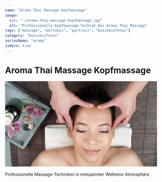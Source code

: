 ```yaml
---
name: "Aroma Thai Massage Kopfmassage"
image:
  src: "./aroma-thai-massage-kopfmassage.jpg"
  alt: "Professionelle Kopfmassage-Technik bei Aroma Thai Massage"
tags: ["massage", "wellness", "portrait", "businessfotos"]
category: "businessfotos"
seriesName: "aroma"
isHero: true
---
```


# Aroma Thai Massage Kopfmassage
![Professionelle Kopfmassage-Technik bei Aroma Thai Massage](./aroma-thai-massage-kopfmassage.jpg)

Professionelle Massage-Techniken in entspannter Wellness-Atmosphäre.
